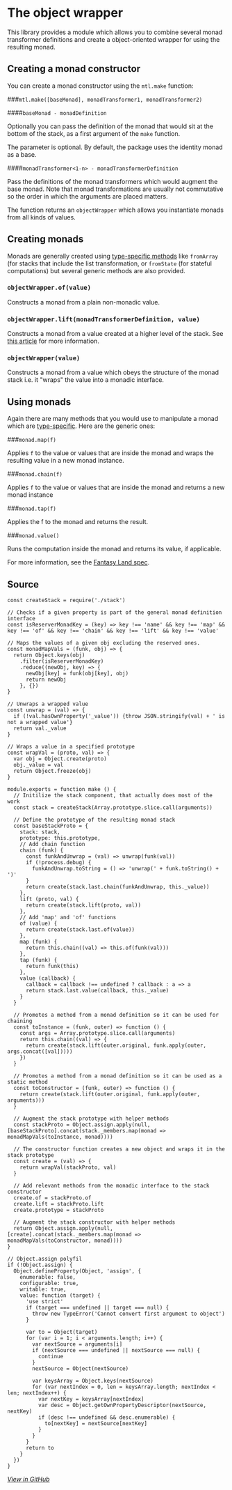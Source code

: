 # The object wrapper 

This library provides a module which allows you to combine several monad transformer definitions and create a object-oriented wrapper for using the resulting monad. 

## Creating a monad constructor 

You can create a monad constructor using the `mtl.make` function: 

###`mtl.make([baseMonad], monadTransformer1, monadTransformer2)` 

####`baseMonad - monadDefinition` 

Optionally you can pass the definition of the monad that would sit at the bottom of the stack,  as a first argument of the `make` function. 

The parameter is optional. By default, the package uses the identity monad as a base. 

####`monadTransformer<1-n> - monadTransformerDefinition` 

Pass the definitions of the monad transformers which would augment the base monad.  Note that monad transformations are usually not commutative so the order in which the arguments are placed matters. 

The function returns an `objectWrapper` which allows you instantiate monads from all kinds of values. 

## Creating monads 

Monads are generally created using [type-specific methods](api.md) like `fromArray` (for stacks that include the list transformation, or `fromState` (for stateful computations) but several generic methods are also provided. 

### `objectWrapper.of(value)` 

Constructs a monad from a plain non-monadic value. 

### `objectWrapper.lift(monadTransformerDefinition, value)` 

Constructs a monad from a value created at a higher level of the stack. See  [this article](https://en.wikibooks.org/wiki/Haskell/Monad_transformers#Lifting) for more information. 

### `objectWrapper(value)` 

Constructs a monad from a value which obeys the structure of the monad stack i.e. it "wraps" the value into a monadic interface. 

## Using monads 

Again there are many methods that you would use to manipulate a monad which are [type-specific](api.md).  Here are the generic ones: 

###`monad.map(f)` 

Applies `f` to the value or values that are inside the monad and wraps the resulting value in a new monad instance. 

###`monad.chain(f)` 

Applies `f` to the value or values that are inside the monad and returns a new monad instance 

###`monad.tap(f)` 

Applies the f to the monad and returns the result. 

###`monad.value()` 

Runs the computation inside the monad and returns its value, if applicable. 

For more information, see the [Fantasy Land spec](https://github.com/fantasyland/fantasy-land). 

## Source 

    const createStack = require('./stack')
    
    // Checks if a given property is part of the general monad definition interface
    const isReserverMonadKey = (key) => key !== 'name' && key !== 'map' && key !== 'of' && key !== 'chain' && key !== 'lift' && key !== 'value'
    
    // Maps the values of a given obj excluding the reserved ones.
    const monadMapVals = (funk, obj) => {
      return Object.keys(obj)
        .filter(isReserverMonadKey)
        .reduce((newObj, key) => {
          newObj[key] = funk(obj[key], obj)
          return newObj
        }, {})
    }
    
    // Unwraps a wrapped value
    const unwrap = (val) => {
      if (!val.hasOwnProperty('_value')) {throw JSON.stringify(val) + ' is not a wrapped value'}
      return val._value
    }
    
    // Wraps a value in a specified prototype
    const wrapVal = (proto, val) => {
      var obj = Object.create(proto)
      obj._value = val
      return Object.freeze(obj)
    }
    
    module.exports = function make () {
      // Initilize the stack component, that actually does most of the work
      const stack = createStack(Array.prototype.slice.call(arguments))
    
      // Define the prototype of the resulting monad stack
      const baseStackProto = {
        stack: stack,
        prototype: this.prototype,
        // Add chain function
        chain (funk) {
          const funkAndUnwrap = (val) => unwrap(funk(val))
          if (!process.debug) {
            funkAndUnwrap.toString = () => 'unwrap(' + funk.toString() + ')'
          }
          return create(stack.last.chain(funkAndUnwrap, this._value))
        },
        lift (proto, val) {
          return create(stack.lift(proto, val))
        },
        // Add 'map' and 'of' functions
        of (value) {
          return create(stack.last.of(value))
        },
        map (funk) {
          return this.chain((val) => this.of(funk(val)))
        },
        tap (funk) {
          return funk(this)
        },
        value (callback) {
          callback = callback !== undefined ? callback : a => a
          return stack.last.value(callback, this._value)
        }
      }
    
      // Promotes a method from a monad definition so it can be used for chaining
      const toInstance = (funk, outer) => function () {
        const args = Array.prototype.slice.call(arguments)
        return this.chain((val) => {
          return create(stack.lift(outer.original, funk.apply(outer, args.concat([val]))))
        })
      }
    
      // Promotes a method from a monad definition so it can be used as a static method
      const toConstructor = (funk, outer) => function () {
        return create(stack.lift(outer.original, funk.apply(outer, arguments)))
      }
    
      // Augment the stack prototype with helper methods
      const stackProto = Object.assign.apply(null, [baseStackProto].concat(stack._members.map(monad => monadMapVals(toInstance, monad))))
    
      // The constructor function creates a new object and wraps it in the stack prototype
      const create = (val) => {
        return wrapVal(stackProto, val)
      }
    
      // Add relevant methods from the monadic interface to the stack constructor
      create.of = stackProto.of
      create.lift = stackProto.lift
      create.prototype = stackProto
    
      // Augment the stack constructor with helper methods
      return Object.assign.apply(null, [create].concat(stack._members.map(monad => monadMapVals(toConstructor, monad))))
    }
    
    // Object.assign polyfil
    if (!Object.assign) {
      Object.defineProperty(Object, 'assign', {
        enumerable: false,
        configurable: true,
        writable: true,
        value: function (target) {
          'use strict'
          if (target === undefined || target === null) {
            throw new TypeError('Cannot convert first argument to object')
          }
    
          var to = Object(target)
          for (var i = 1; i < arguments.length; i++) {
            var nextSource = arguments[i]
            if (nextSource === undefined || nextSource === null) {
              continue
            }
            nextSource = Object(nextSource)
    
            var keysArray = Object.keys(nextSource)
            for (var nextIndex = 0, len = keysArray.length; nextIndex < len; nextIndex++) {
              var nextKey = keysArray[nextIndex]
              var desc = Object.getOwnPropertyDescriptor(nextSource, nextKey)
              if (desc !== undefined && desc.enumerable) {
                to[nextKey] = nextSource[nextKey]
              }
            }
          }
          return to
        }
      })
    }
    


[_View in GitHub_](../lib/wrapper.js) 

    
